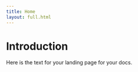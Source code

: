```yaml
---
title: Home
layout: full.html
---
```


Introduction
============

Here is the text for your landing page for your docs.
